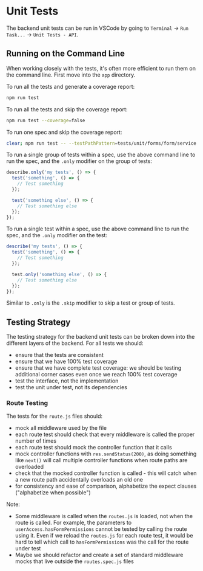 # Unit Tests

The backend unit tests can be run in VSCode by going to `Terminal` -> `Run Task...` -> `Unit Tests - API`.

## Running on the Command Line

When working closely with the tests, it's often more efficient to run them on the command line. First move into the `app` directory.

To run all the tests and generate a coverage report:

```sh
npm run test
```

To run all the tests and skip the coverage report:

```sh
npm run test --coverage=false
```

To run one spec and skip the coverage report:

```sh
clear; npm run test -- --testPathPattern=tests/unit/forms/form/service.spec.js --coverage=false
```

To run a single group of tests within a spec, use the above command line to run the spec, and the `.only` modifier on the group of tests:

```javascript
describe.only('my tests', () => {
  test('something', () => {
    // Test something
  });

  test('something else', () => {
    // Test something else
  });
});
```

To run a single test within a spec, use the above command line to run the spec, and the `.only` modifier on the test:

```javascript
describe('my tests', () => {
  test('something', () => {
    // Test something
  });

  test.only('something else', () => {
    // Test something else
  });
});
```

Similar to `.only` is the `.skip` modifier to skip a test or group of tests.

## Testing Strategy

The testing strategy for the backend unit tests can be broken down into the different layers of the backend. For all tests we should:

- ensure that the tests are consistent
- ensure that we have 100% test coverage
- ensure that we have complete test coverage: we should be testing additional corner cases even once we reach 100% test coverage
- test the interface, not the implementation
- test the unit under test, not its dependencies

### Route Testing

The tests for the `route.js` files should:

- mock all middleware used by the file
- each route test should check that every middleware is called the proper number of times
- each route test should mock the controller function that it calls
- mock controller functions with `res.sendStatus(200)`, as doing something like `next()` will call multiple controller functions when route paths are overloaded
- check that the mocked controller function is called - this will catch when a new route path accidentally overloads an old one
- for consistency and ease of comparison, alphabetize the expect clauses ("alphabetize when possible")

Note:

- Some middleware is called when the `routes.js` is loaded, not when the route is called. For example, the parameters to `userAccess.hasFormPermissions` cannot be tested by calling the route using it. Even if we reload the `routes.js` for each route test, it would be hard to tell which call to `hasFormPermissions` was the call for the route under test
- Maybe we should refactor and create a set of standard middleware mocks that live outside the `routes.spec.js` files

